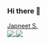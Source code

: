 ### Hi there 👋
<script src="https://platform.linkedin.com/badges/js/profile.js" async defer type="text/javascript"></script>
<div class="badge-base LI-profile-badge" data-locale="en_US" data-size="large" data-theme="dark" data-type="HORIZONTAL" data-vanity="japneet-s-ab786b10a" data-version="v1"><a class="badge-base__link LI-simple-link" href="https://in.linkedin.com/in/japneet-s-ab786b10a?trk=profile-badge">Japneet S.</a></div>
              
<a href="https://github.com/japneetsingh5">
  <img align="center" src="https://github-readme-stats.vercel.app/api?username=japneetsingh5&&show_icons=true" />
</a>
<a href="https://github.com/japneetsingh5">
  <img align="center" src="https://github-readme-stats.vercel.app/api/top-langs/?username=japneetsingh5&layout=compact&hide=css&langs_count=8&?count_private=true" />
</a>
<!--
**JapneetSingh5/japneetsingh5** is a ✨ _special_ ✨ repository because its `README.md` (this file) appears on your GitHub profile.

Here are some ideas to get you started:

- 🔭 I’m currently working on ...
- 🌱 I’m currently learning ...
- 👯 I’m looking to collaborate on ...
- 🤔 I’m looking for help with ...
- 💬 Ask me about ...
- 📫 How to reach me: ...
- 😄 Pronouns: ...
- ⚡ Fun fact: ...
-->
